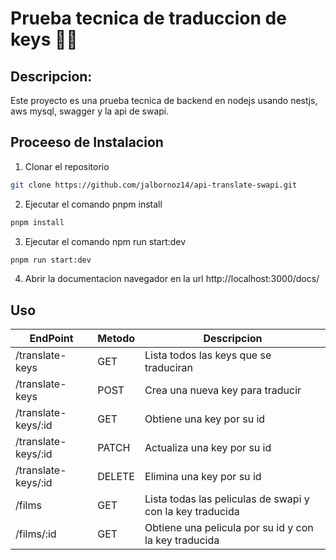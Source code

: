 # Prueba tecnica de traduccion de keys 🚀✅

## Descripcion: <br>

Este proyecto es una prueba tecnica de backend en nodejs usando nestjs, aws
mysql, swagger y la api de swapi.

## Proceeso de Instalacion<br>

1. Clonar el repositorio<br>

```bash
git clone https://github.com/jalbornoz14/api-translate-swapi.git
```

2. Ejecutar el comando pnpm install<br>

```bash
pnpm install
```

3. Ejecutar el comando npm run start:dev<br>

```bash
pnpm run start:dev
```

4. Abrir la documentacion navegador en la url http://localhost:3000/docs/<br>

## Uso

| EndPoint            | Metodo | Descripcion                                               |
| ------------------- | ------ | --------------------------------------------------------- |
| /translate-keys     | GET    | Lista todos las keys que se traduciran                    |
| /translate-keys     | POST   | Crea una nueva key para traducir                          |
| /translate-keys/:id | GET    | Obtiene una key por su id                                 |
| /translate-keys/:id | PATCH    | Actualiza una key por su id                               |
| /translate-keys/:id | DELETE | Elimina una key por su id                                 |
| /films              | GET    | Lista todas las peliculas de swapi y con la key traducida |
| /films/:id          | GET    | Obtiene una pelicula por su id y con la key traducida     |
